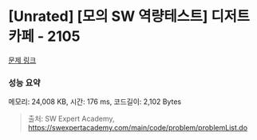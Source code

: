 # [Unrated] [모의 SW 역량테스트] 디저트 카페 - 2105 

[문제 링크](https://swexpertacademy.com/main/code/problem/problemDetail.do?contestProbId=AV5VwAr6APYDFAWu) 

### 성능 요약

메모리: 24,008 KB, 시간: 176 ms, 코드길이: 2,102 Bytes



> 출처: SW Expert Academy, https://swexpertacademy.com/main/code/problem/problemList.do